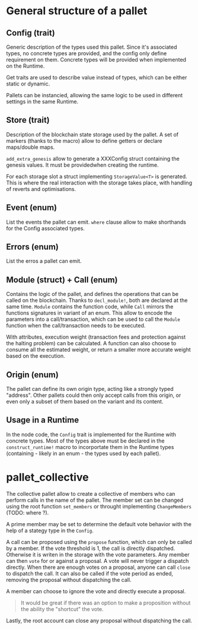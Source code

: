 # General structure of a pallet

## Config (trait)

Generic description of the types used this pallet. Since it's associated types, no concrete types
are provided, and the config only define requirement on them. Concrete types will be provided when
implemented on the Runtime.

Get traits are used to describe value instead of types, which can be either static or dynamic.

Pallets can be instancied, allowing the same logic to be used in different settings in the same
Runtime.

## Store (trait)

Description of the blockchain state storage used by the pallet. A set of markers (thanks to the
macro) allow to define getters or declare maps/double maps.

`add_extra_genesis` allow to generate a XXXConfig struct containing the genesis values. It must be
providedwhen creating the runtime.

For each storage slot a struct implementing `StorageValue<T>` is generated. This is where the real
interaction with the storage takes place, with handling of reverts and optimisations.

## Event (enum)

List the events the pallet can emit. `where` clause allow to make shorthands for the Config
associated types.

## Errors (enum)

List the erros a pallet can emit.

## Module (struct) + Call (enum)

Contains the logic of the pallet, and defines the operations that can be called on the blockchain.
Thanks to `decl_module!`, both are declared at the same time. `Module` contains the function code,
while `Call` mirrors the functions signatures in variant of an enum. This allow to encode the
parameters into a call/transaction, which can be used to call the `Module` function when the
call/transaction needs to be executed.

With attributes, execution weight (transaction fees and protection against the halting problem) can
be calculated. A function can also choose to consume all the estimated weight, or return a smaller
more accurate weight based on the execution.

## Origin (enum)

The pallet can define its own origin type, acting like a strongly typed "address". Other pallets
could then only accept calls from this origin, or even only a subset of them based on the variant
and its content.

## Usage in a Runtime

In the node code, the `Config` trait is implemented for the Runtime with concrete types. Most of the
types above must be declared in the `construct_runtime!` macro to incorportate them in the Runtime
types (containing - likely in an enum - the types used by each pallet).

# pallet_collective

The collective pallet allow to create a collective of members who can perform calls in the name of
the pallet. The member set can be changed using the root function `set_members` or throught
implementing `ChangeMembers` (TODO: where ?).

A prime member may be set to determine the default vote behavior with the help of a stategy type in
the `Config`.

A call can be proposed using the `propose` function, which can only be called by a member. If the
vote threshold is 1, the call is directly dispatched. Otherwise it is writen in the storage with the
vote parameters. Any member can then `vote` for or against a proposal. A vote will never trigger a
dispatch directly. When there are enough votes on a proposal, anyone can call `close` to dispatch
the call. It can also be called if the vote period as ended, removing the proposal without
dispatching the call.

A member can choose to ignore the vote and directly execute a proposal.

> It would be great if there was an option to make a proposition without the ability the "shortcut"
> the vote.

Lastly, the root account can close any proposal without dispatching the call.